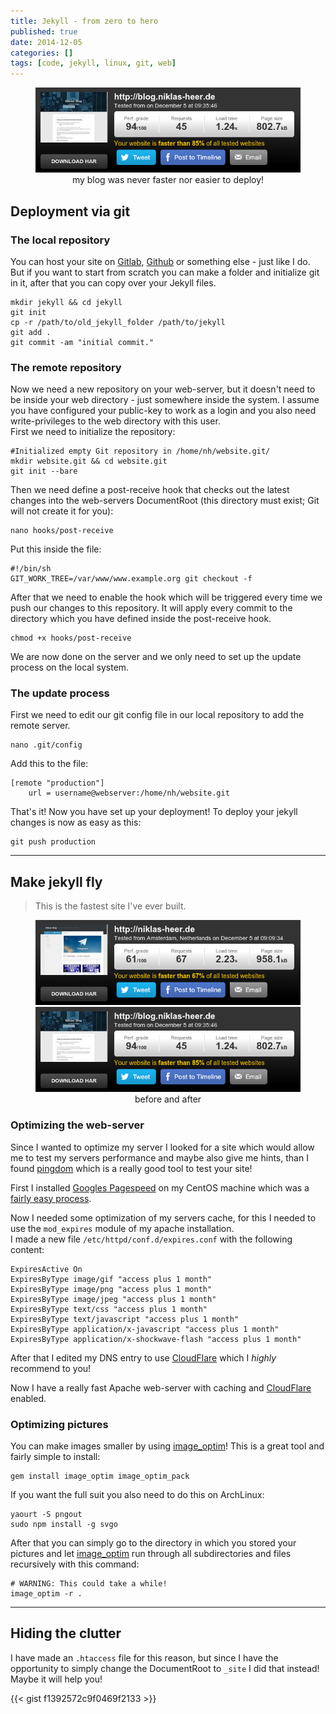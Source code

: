 ```yaml
---
title: Jekyll - from zero to hero
published: true
date: 2014-12-05
categories: []
tags: [code, jekyll, linux, git, web]
---
```


<center>
    <figure>
        <a href="/assets/images/2014-12-05/after.png"><img src="/assets/images/2014-12-05/after.png" alt=""></a>
        <figcaption>my blog was never faster nor easier to deploy!</figcaption>
    </figure>
</center>

## Deployment via git

### The local repository
You can host your site on [Gitlab][gitlab], [Github][github] or something else - just like I do.
But if you want to start from scratch you can make a folder and initialize git in it, after that you can copy over your Jekyll files.



```
mkdir jekyll && cd jekyll
git init
cp -r /path/to/old_jekyll_folder /path/to/jekyll
git add .
git commit -am "initial commit."
```


### The remote repository
Now we need a new repository on your web-server, but it doesn't need to be inside your web directory - just somewhere inside the system. I assume you have configured your public-key to work as a login and you also need write-privileges to the web directory with this user.<br>
First we need to initialize the repository:

```
#Initialized empty Git repository in /home/nh/website.git/
mkdir website.git && cd website.git
git init --bare
```

Then we need define a post-receive hook that checks out the latest changes into the web-servers DocumentRoot (this directory must exist; Git will not create it for you):

```
nano hooks/post-receive
```

Put this inside the file:

```
#!/bin/sh
GIT_WORK_TREE=/var/www/www.example.org git checkout -f
```

After that we need to enable the hook which will be triggered every time we push our changes to this repository. It will apply every commit to the directory which you have defined inside the post-receive hook.

```
chmod +x hooks/post-receive
```

We are now done on the server and we only need to set up the update process on the local system.

### The update process
First we need to edit our git config file in our local repository to add the remote server.

```
nano .git/config
```

Add this to the file:

```
[remote "production"]
    url = username@webserver:/home/nh/website.git
```

That's it! Now you have set up your deployment! To deploy your jekyll changes is now as easy as this:

```
git push production
```

- - -

## Make jekyll fly

<blockquote>
This is the fastest site I've ever built.
</blockquote>

<center>
    <figure class="half">
        <a href="/assets/images/2014-12-05/before.png"><img src="/assets/images/2014-12-05/before.png" alt=""></a>
        <a href="/assets/images/2014-12-05/after.png"><img src="/assets/images/2014-12-05/after.png" alt=""></a>
        <figcaption>before and after</figcaption>
    </figure>
</center>

### Optimizing the web-server
Since I wanted to optimize my server I looked for a site which would allow me to test my servers performance and maybe also give me hints, than I found [pingdom](http://tools.pingdom.com/fpt/#!/dG49JO/http://blog.niklas-heer.de) which is a really good tool to test your site!

First I installed [Googles Pagespeed][pagespeed] on my CentOS machine which was a [fairly easy process](http://www.tecmint.com/install-mod_pagespeed-website-optimizer-for-apache-in-rhel-centos-and-fedora/).

Now I needed some optimization of my servers cache, for this I needed to use the ```mod_expires``` module of my apache installation.<br>
I made a new file ```/etc/httpd/conf.d/expires.conf``` with the following content:
```
ExpiresActive On
ExpiresByType image/gif "access plus 1 month"
ExpiresByType image/png "access plus 1 month"
ExpiresByType image/jpeg "access plus 1 month"
ExpiresByType text/css "access plus 1 month"
ExpiresByType text/javascript "access plus 1 month"
ExpiresByType application/x-javascript "access plus 1 month"
ExpiresByType application/x-shockwave-flash "access plus 1 month"
```

After that I edited my DNS entry to use [CloudFlare][cloudflare] which I *highly* recommend to you!

Now I have a really fast Apache web-server with caching and [CloudFlare][cloudflare] enabled.

### Optimizing pictures
You can make images smaller by using [image_optim][image_optim]! This is a great tool and fairly simple to install:

```
gem install image_optim image_optim_pack
```

If you want the full suit you also need to do this on ArchLinux:

```
yaourt -S pngout
sudo npm install -g svgo
```

After that you can simply go to the directory in which you stored your pictures and let [image_optim][image_optim] run through all subdirectories and files recursively with this command:

```
# WARNING: This could take a while!
image_optim -r .
```

- - -

## Hiding the clutter

I have made an ```.htaccess``` file for this reason, but since I have the opportunity to simply change the DocumentRoot to ```_site``` I did that instead!<br>
Maybe it will help you!

{{< gist f1392572c9f0469f2133 >}}

[pagespeed]: https://developers.google.com/speed/pagespeed/module
[cloudflare]: https://www.cloudflare.com
[image_optim]: https://github.com/toy/image_optim
[github]: https://github.com/
[gitlab]: https://about.gitlab.com/